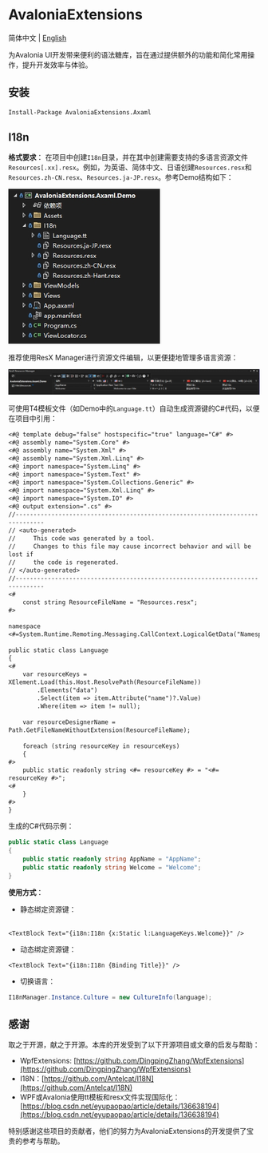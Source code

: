 # AvaloniaExtensions

简体中文 | [English](README.md)

为Avalonia UI开发带来便利的语法糖库，旨在通过提供额外的功能和简化常用操作，提升开发效率与体验。

## 安装

```bash
Install-Package AvaloniaExtensions.Axaml
```

## I18n

**格式要求**： 在项目中创建`I18n`目录，并在其中创建需要支持的多语言资源文件`Resources[.xx].resx`。例如，为英语、简体中文、日语创建`Resources.resx`和`Resources.zh-CN.resx`、`Resources.ja-JP.resx`。参考Demo结构如下：

![](doc/imgs/ResourceDir.png)

推荐使用ResX Manager进行资源文件编辑，以更便捷地管理多语言资源：

![](doc/imgs/ResourceConfig.png)

可使用T4模板文件（如Demo中的`Language.tt`）自动生成资源键的C#代码，以便在项目中引用：

```tt
<#@ template debug="false" hostspecific="true" language="C#" #>
<#@ assembly name="System.Core" #>
<#@ assembly name="System.Xml" #>
<#@ assembly name="System.Xml.Linq" #>
<#@ import namespace="System.Linq" #>
<#@ import namespace="System.Text" #>
<#@ import namespace="System.Collections.Generic" #>
<#@ import namespace="System.Xml.Linq" #>
<#@ import namespace="System.IO" #>
<#@ output extension=".cs" #>
//------------------------------------------------------------------------------  
// <auto-generated>  
//     This code was generated by a tool.  
//     Changes to this file may cause incorrect behavior and will be lost if  
//     the code is regenerated.  
// </auto-generated>  
//------------------------------------------------------------------------------
<#
    const string ResourceFileName = "Resources.resx";
#>

namespace <#=System.Runtime.Remoting.Messaging.CallContext.LogicalGetData("NamespaceHint").ToString()#>;

public static class Language
{
<#
    var resourceKeys = XElement.Load(this.Host.ResolvePath(ResourceFileName))
        .Elements("data")
        .Select(item => item.Attribute("name")?.Value)
        .Where(item => item != null);

	var resourceDesignerName = Path.GetFileNameWithoutExtension(ResourceFileName);

    foreach (string resourceKey in resourceKeys)
    {
#>
	public static readonly string <#= resourceKey #> = "<#= resourceKey #>";
<#
    }
#>
}
```

生成的C#代码示例：

```csharp
public static class Language
{
	public static readonly string AppName = "AppName";
	public static readonly string Welcome = "Welcome";
}
```

**使用方式**：

- 静态绑定资源键：

```axaml

<TextBlock Text="{i18n:I18n {x:Static l:LanguageKeys.Welcome}}" />
```

- 动态绑定资源键：

```axaml
<TextBlock Text="{i18n:I18n {Binding Title}}" />
```

- 切换语言：

```csharp
I18nManager.Instance.Culture = new CultureInfo(language);
```

## 感谢

取之于开源，献之于开源。本库的开发受到了以下开源项目或文章的启发与帮助：

- WpfExtensions: [https://github.com/DingpingZhang/WpfExtensions](https://github.com/DingpingZhang/WpfExtensions)
- I18N：[https://github.com/Antelcat/I18N](https://github.com/Antelcat/I18N)
- WPF或Avalonia使用tt模板和resx文件实现国际化：[https://blog.csdn.net/eyupaopao/article/details/136638194](https://blog.csdn.net/eyupaopao/article/details/136638194)

特别感谢这些项目的贡献者，他们的努力为AvaloniaExtensions的开发提供了宝贵的参考与帮助。